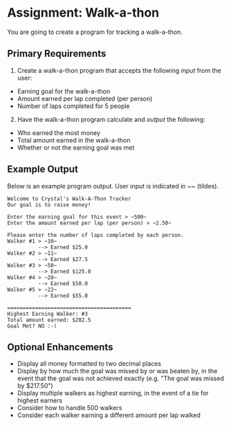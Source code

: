 # Assignment: Walk-a-thon
You are going to create a program for tracking a walk-a-thon.

## Primary Requirements
1. Create a walk-a-thon program that accepts the following _input_ from the user:
  - Earning goal for the walk-a-thon
  - Amount earned per lap completed (per person)
  - Number of laps completed for 5 people
2. Have the walk-a-thon program calculate and _output_ the following:
  - Who earned the most money
  - Total amount earned in the walk-a-thon
  - Whether or not the earning goal was met

## Example Output
Below is an example program output. User input is indicated in ~~ (tildes).

```
Welcome to Crystal's Walk-A-Thon Tracker
Our goal is to raise money!

Enter the earning goal for this event > ~500~
Enter the amount earned per lap (per person) > ~2.50~

Please enter the number of laps completed by each person.
Walker #1 > ~10~
          --> Earned $25.0
Walker #2 > ~11~
          --> Earned $27.5
Walker #3 > ~50~
          --> Earned $125.0
Walker #4 > ~20~
          --> Earned $50.0
Walker #5 > ~22~
          --> Earned $55.0

========================================
Highest Earning Walker: #3
Total amount earned: $282.5
Goal Met? NO :-(
```

## Optional Enhancements
- Display all money formatted to two decimal places
- Display by how much the goal was missed by or was beaten by, in the event that the goal was not achieved exactly (e.g. "The goal was missed by $217.50")
- Display multiple walkers as highest earning, in the event of a tie for highest earners
- Consider how to handle 500 walkers
- Consider each walker earning a different amount per lap walked
